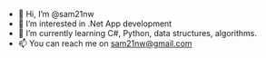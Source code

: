 - 👋 Hi, I’m @sam21nw
- 👀 I’m interested in .Net App development 
- 🌱 I’m currently learning C#, Python, data structures, algorithms.
- 📫 You can reach me on sam21nw@gmail.com

<!---
sam21nw/sam21nw is a ✨ special ✨ repository because its `README.md` (this file) appears on your GitHub profile.
You can click the Preview link to take a look at your changes.
--->
